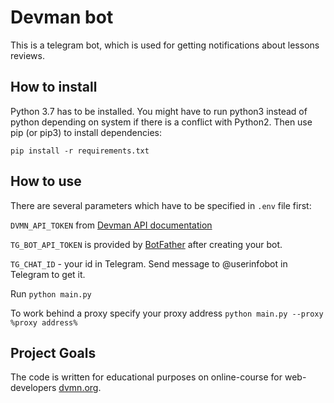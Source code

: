 # Devman bot

This is a telegram bot, which is used for getting notifications about lessons reviews.


## How to install

Python 3.7 has to be installed. You might have to run python3 instead of python depending on system if there is a conflict with Python2. Then use pip (or pip3) to install dependencies:

```commandline
pip install -r requirements.txt
```
## How to use

There are several parameters which have to be specified in `.env` file first:


`DVMN_API_TOKEN` from [Devman API documentation](https://dvmn.org/api/docs/)

`TG_BOT_API_TOKEN` is provided by [BotFather](https://telegram.me/BotFather) after creating your bot.

`TG_CHAT_ID` - your id in Telegram. Send message to @userinfobot in Telegram to get it.


Run `python main.py`

To work behind a proxy specify your proxy address `python main.py --proxy %proxy address%`

## Project Goals

The code is written for educational purposes on online-course for web-developers [dvmn.org](https://dvmn.org/).
